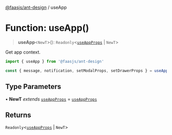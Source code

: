 [@faasjs/ant-design](../README.md) / useApp

# Function: useApp()

> **useApp**\<`NewT`\>(): `Readonly`\<[`useAppProps`](../interfaces/useAppProps.md) \| `NewT`\>

Get app context.

```ts
import { useApp } from '@faasjs/ant-design'

const { message, notification, setModalProps, setDrawerProps } = useApp()
```

## Type Parameters

• **NewT** *extends* [`useAppProps`](../interfaces/useAppProps.md) = [`useAppProps`](../interfaces/useAppProps.md)

## Returns

`Readonly`\<[`useAppProps`](../interfaces/useAppProps.md) \| `NewT`\>
